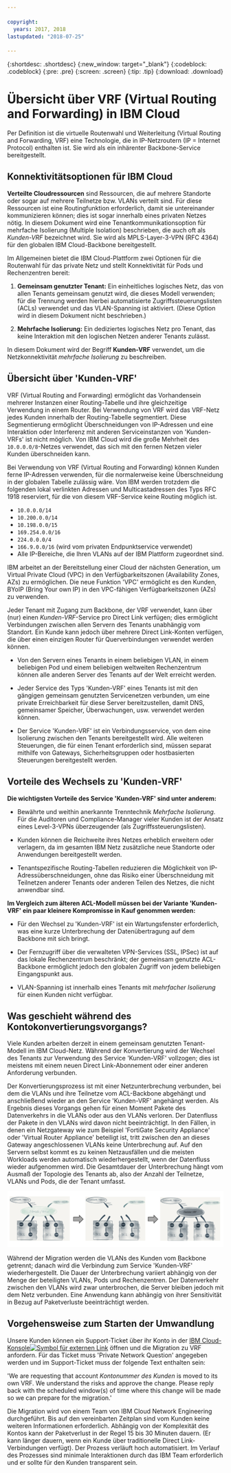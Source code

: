 ```yaml
---

copyright:
  years: 2017, 2018
lastupdated: "2018-07-25"

---
```


{:shortdesc: .shortdesc}
{:new_window: target="_blank"}
{:codeblock: .codeblock}
{:pre: .pre}
{:screen: .screen}
{:tip: .tip}
{:download: .download}

# Übersicht über VRF (Virtual Routing and Forwarding) in IBM Cloud

Per Definition ist die virtuelle Routenwahl und Weiterleitung (Virtual Routing and Forwarding, VRF) eine Technologie, die in IP-Netzroutern (IP = Internet Protocol) enthalten ist. Sie wird als ein inhärenter Backbone-Service bereitgestellt.

## Konnektivitätsoptionen für IBM Cloud

**Verteilte Cloudressourcen** sind Ressourcen, die auf mehrere Standorte oder sogar auf mehrere Teilnetze bzw. VLANs verteilt sind. Für diese Ressourcen ist eine Routingfunktion erforderlich, damit sie untereinander kommunizieren können; dies ist sogar innerhalb eines privaten Netzes nötig. In diesem Dokument wird eine Tenantkommunikationsoption für mehrfache Isolierung (Multiple Isolation) beschrieben, die auch oft als _Kunden-VRF_ bezeichnet wird. Sie wird als MPLS-Layer-3-VPN (RFC 4364) für den globalen IBM Cloud-Backbone bereitgestellt.

Im Allgemeinen bietet die IBM Cloud-Plattform zwei Optionen für die Routenwahl für das private Netz und stellt Konnektivität für Pods und Rechenzentren bereit: 

1. **Gemeinsam genutzter Tenant:** Ein einheitliches logisches Netz, das von allen Tenants gemeinsam genutzt wird, die dieses Modell verwenden; für die Trennung werden hierbei automatisierte Zugriffssteuerungslisten (ACLs) verwendet und das VLAN-Spanning ist aktiviert. (Diese Option wird in diesem Dokument nicht beschrieben.)

2. **Mehrfache Isolierung:** Ein dediziertes logisches Netz pro Tenant, das keine Interaktion mit den logischen Netzen anderer Tenants zulässt.  

In diesem Dokument wird der Begriff **Kunden-VRF** verwendet, um die Netzkonnektivität _mehrfache Isolierung_ zu beschreiben.

## Übersicht über 'Kunden-VRF'

VRF (Virtual Routing and Forwarding) ermöglicht das Vorhandensein mehrerer Instanzen einer Routing-Tabelle und ihre gleichzeitige Verwendung in einem Router. Bei Verwendung von VRF wird das VRF-Netz jedes Kunden innerhalb der Routing-Tabelle segmentiert. Diese Segmentierung ermöglicht Überschneidungen von IP-Adressen und eine Interaktion oder Interferenz mit anderen Serviceinstanzen von 'Kunden-VRFs' ist nicht möglich. Von IBM Cloud wird die große Mehrheit des `10.0.0.0/8`-Netzes verwendet, das sich mit den fernen Netzen vieler Kunden überschneiden kann. 

Bei Verwendung von VRF (Virtual Routing and Forwarding) können Kunden ferne IP-Adressen verwenden, für die normalerweise keine Überschneidung in der globalen Tabelle zulässig wäre. Von IBM werden trotzdem die folgenden lokal verlinkten Adressen und Multicastadressen des Typs RFC 1918 reserviert, für die von diesem VRF-Service keine Routing möglich ist.

* `10.0.0.0/14` 
* `10.200.0.0/14` 
* `10.198.0.0/15` 
* `169.254.0.0/16` 
* `224.0.0.0/4` 
* `166.9.0.0/16` (wird vom privaten Endpunktservice verwendet)
* Alle IP-Bereiche, die Ihren VLANs auf der IBM Plattform zugeordnet sind.

IBM arbeitet an der Bereitstellung einer Cloud der nächsten Generation, um Virtual Private Cloud (VPC) in den Verfügbarkeitszonen (Availability Zones, AZs) zu ermöglichen. Die neue Funktion 'VPC' ermöglicht es den Kunden, BYoIP (Bring Your own IP) in den VPC-fähigen Verfügbarkeitszonen (AZs) zu verwenden. 

Jeder Tenant mit Zugang zum Backbone, der VRF verwendet, kann über (nur) einen _Kunden-VRF_-Service pro Direct Link verfügen; dies ermöglicht Verbindungen zwischen allen Servern des Tenants unabhängig vom Standort. Ein Kunde kann jedoch über mehrere Direct Link-Konten verfügen, die über einen einzigen Router für Querverbindungen verwendet werden können.  

* Von den Servern eines Tenants in einem beliebigen VLAN, in einem beliebigen Pod und einem beliebigen weltweiten Rechenzentrum können alle anderen Server des Tenants auf der Welt erreicht werden. 

* Jeder Service des Typs 'Kunden-VRF' eines Tenants ist mit den gängigen gemeinsam genutzten Servicenetzen verbunden, um eine private Erreichbarkeit für diese Server bereitzustellen, damit DNS, gemeinsamer Speicher, Überwachungen, usw. verwendet werden können.

* Der Service 'Kunden-VRF' ist ein Verbindungsservice, von dem eine Isolierung zwischen den Tenants bereitgestellt wird. Alle weiteren Steuerungen, die für einen Tenant erforderlich sind, müssen separat mithilfe von Gateways, Sicherheitsgruppen oder hostbasierten Steuerungen bereitgestellt werden.

## Vorteile des Wechsels zu 'Kunden-VRF'

**Die wichtigsten Vorteile des Service 'Kunden-VRF' sind unter anderem:**

* Bewährte und weithin anerkannte Trenntechnik _Mehrfache Isolierung_. Für die Auditoren und Compliance-Manager vieler Kunden ist der Ansatz eines Level-3-VPNs überzeugender (als Zugriffssteuerungslisten).   

* Kunden können die Reichweite ihres Netzes erheblich erweitern oder verlagern, da im gesamten IBM Netz zusätzliche neue Standorte oder Anwendungen bereitgestellt werden. 

* Tenantspezifische Routing-Tabellen reduzieren die Möglichkeit von IP-Adressüberschneidungen, ohne das Risiko einer Überschneidung mit Teilnetzen anderer Tenants oder anderen Teilen des Netzes, die nicht anwendbar sind. 

**Im Vergleich zum älteren ACL-Modell müssen bei der Variante 'Kunden-VRF' ein paar kleinere Kompromisse in Kauf genommen werden:**  

* Für den Wechsel zu 'Kunden-VRF' ist ein Wartungsfenster erforderlich, was eine kurze Unterbrechung der Datenübertragung auf dem Backbone mit sich bringt.

* Der Fernzugriff über die verwalteten VPN-Services (SSL, IPSec) ist auf das lokale Rechenzentrum beschränkt; der gemeinsam genutzte ACL-Backbone ermöglicht jedoch den globalen Zugriff von jedem beliebigen Eingangspunkt aus.

* VLAN-Spanning ist innerhalb eines Tenants mit _mehrfacher Isolierung_ für einen Kunden nicht verfügbar.

## Was geschieht während des Kontokonvertierungsvorgangs?

Viele Kunden arbeiten derzeit in einem gemeinsam genutzten Tenant-Modell im IBM Cloud-Netz. Während der Konvertierung wird der Wechsel des Tenants zur Verwendung des Service 'Kunden-VRF' vollzogen; dies ist meistens mit einem neuen Direct Link-Abonnement oder einer anderen Anforderung verbunden.  

Der Konvertierungsprozess ist mit einer Netzunterbrechung verbunden, bei dem die VLANs und ihre Teilnetze vom ACL-Backbone abgehängt und anschließend wieder an den Service 'Kunden-VRF' angehängt werden. Als Ergebnis dieses Vorgangs gehen für einen Moment Pakete des Datenverkehrs in die VLANs oder aus den VLANs verloren. Der Datenfluss der Pakete in den VLANs wird davon nicht beeinträchtigt. In den Fällen, in denen ein Netzgateway wie zum Beispiel 'FortiGate Security Appliance' oder 'Virtual Router Appliance' beteiligt ist, tritt zwischen den an dieses Gateway angeschlossenen VLANs keine Unterbrechung auf. Auf den Servern selbst kommt es zu keinen Netzausfällen und die meisten Workloads werden automatisch wiederhergestellt, wenn der Datenfluss wieder aufgenommen wird. Die Gesamtdauer der Unterbrechung hängt vom Ausmaß der Topologie des Tenants ab, also der Anzahl der Teilnetze, VLANs und Pods, die der Tenant umfasst.

![Der Konvertierungsprozess](/images/vrf-on-ibm-cloud.png)

Während der Migration werden die VLANs des Kunden vom Backbone getrennt; danach wird die Verbindung zum Service 'Kunden-VRF' wiederhergestellt. Die Dauer der Unterbrechung variiert abhängig von der Menge der beteiligten VLANs, Pods und Rechenzentren. Der Datenverkehr zwischen den VLANs wird zwar unterbrochen, die Server bleiben jedoch mit dem Netz verbunden. Eine Anwendung kann abhängig von ihrer Sensitivität in Bezug auf Paketverluste beeinträchtigt werden.

## Vorgehensweise zum Starten der Umwandlung

Unsere Kunden können ein Support-Ticket über ihr Konto in der [IBM Cloud-Konsole![Symbol für externen Link](../../icons/launch-glyph.svg "Symbol für externen Link")]( https://control.bluemix.net/support/unifiedConsole/tickets/add) öffnen und die Migration zu VRF anfordern. Für das Ticket muss 'Private Network Question' angegeben werden und im Support-Ticket muss der folgende Text enthalten sein: 

'We are requesting that account _Kontonummer des Kunden_ is moved to its own VRF. We understand the risks and approve the change. Please reply back with the scheduled window(s) of time where this change will be made so we can prepare for the migration.' 

Die Migration wird von einem Team von IBM Cloud Network Engineering durchgeführt. Bis auf den vereinbarten Zeitplan sind vom Kunden keine weiteren Informationen erforderlich. Abhängig von der Komplexität des Kontos kann der Paketverlust in der Regel 15 bis 30 Minuten dauern. (Er kann länger dauern, wenn ein Kunde über traditionelle Direct Link-Verbindungen verfügt). Der Prozess verläuft hoch automatisiert. Im Verlauf des Prozesses sind minimale Interaktionen durch das IBM Team erforderlich und er sollte für den Kunden transparent sein.
